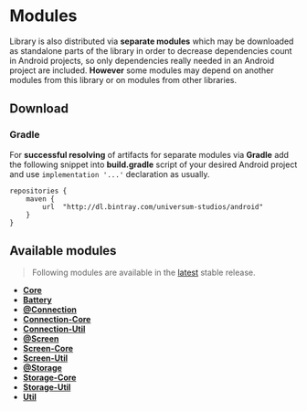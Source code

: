 Modules
===============

Library is also distributed via **separate modules** which may be downloaded as standalone parts of
the library in order to decrease dependencies count in Android projects, so only dependencies really
needed in an Android project are included. **However** some modules may depend on another modules
from this library or on modules from other libraries.

## Download ##

### Gradle ###

For **successful resolving** of artifacts for separate modules via **Gradle** add the following snippet
into **build.gradle** script of your desired Android project and use `implementation '...'` declaration
as usually.

    repositories {
        maven {
            url  "http://dl.bintray.com/universum-studios/android"
        }
    }


## Available modules ##
> Following modules are available in the [latest](https://github.com/universum-studios/android_device/releases "Releases page") stable release.

- **[Core](https://github.com/universum-studios/android_device/tree/master/library-core)**
- **[Battery](https://github.com/universum-studios/android_device/tree/master/library-battery)**
- **[@Connection](https://github.com/universum-studios/android_device/tree/master/library-connection_group)**
- **[Connection-Core](https://github.com/universum-studios/android_device/tree/master/library-connection-core)**
- **[Connection-Util](https://github.com/universum-studios/android_device/tree/master/library-connection-util)**
- **[@Screen](https://github.com/universum-studios/android_device/tree/master/library-screen_group)**
- **[Screen-Core](https://github.com/universum-studios/android_device/tree/master/library-screen-core)**
- **[Screen-Util](https://github.com/universum-studios/android_device/tree/master/library-screen-util)**
- **[@Storage](https://github.com/universum-studios/android_device/tree/master/library-storage_group)**
- **[Storage-Core](https://github.com/universum-studios/android_device/tree/master/library-storage-core)**
- **[Storage-Util](https://github.com/universum-studios/android_device/tree/master/library-storage-util)**
- **[Util](https://github.com/universum-studios/android_device/tree/master/library-util)**
